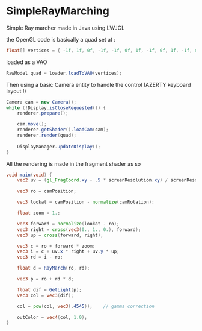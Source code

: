 # SimpleRayMarching

Simple Ray marcher made in Java using LWJGL

the OpenGL code is basically a quad set at :
```java
float[] vertices = { -1f, 1f, 0f, -1f, -1f, 0f, 1f, -1f, 0f, 1f, -1f, 0f, 1f, 1f, 0f, -1f,1f, 0f };
```

loaded as a VAO
```java
RawModel quad = loader.loadToVAO(vertices);
```

Then using a basic Camera entity to handle the control (AZERTY keyboard layout !)

```java
Camera cam = new Camera();
while (!Display.isCloseRequested()) {
	renderer.prepare();

	cam.move();
	renderer.getShader().loadCam(cam);
	renderer.render(quad);
			
	DisplayManager.updateDisplay();
}
```

All the rendering is made in the fragment shader as so

```glsl
void main(void) {
	vec2 uv = (gl_FragCoord.xy - .5 * screenResolution.xy) / screenResolution.y;

	vec3 ro = camPosition;

	vec3 lookat = camPosition - normalize(camRotation);

	float zoom = 1.;

	vec3 forward = normalize(lookat - ro);
	vec3 right = cross(vec3(0., 1., 0.), forward);
	vec3 up = cross(forward, right);

	vec3 c = ro + forward * zoom;
	vec3 i = c + uv.x * right + uv.y * up;
	vec3 rd = i - ro;

	float d = RayMarch(ro, rd);

	vec3 p = ro + rd * d;

	float dif = GetLight(p);
	vec3 col = vec3(dif);

	col = pow(col, vec3(.4545));	// gamma correction

	outColor = vec4(col, 1.0);
}
```

